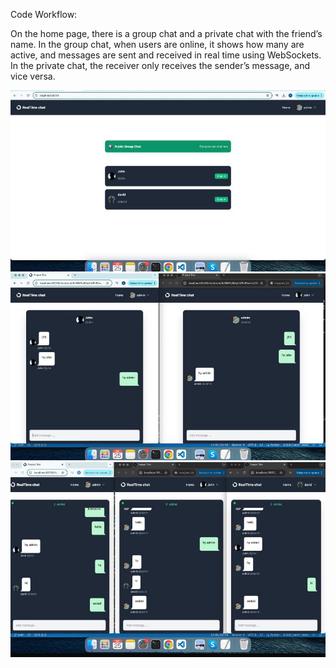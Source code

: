 Code Workflow:

On the home page, there is a group chat and a private chat with the friend’s name. In the group chat, when users are online, it shows how many are active, and messages are sent and received in real time using WebSockets. In the private chat, the receiver only receives the sender’s message, and vice versa.


![image alt](https://github.com/AfnanAbid157/django-RealTimeChat/blob/add9c8ac25fbeaddb0f15d31f4e3d9506f3b9eb2/img3.jpeg)
![image alt](https://github.com/AfnanAbid157/django-RealTimeChat/blob/add9c8ac25fbeaddb0f15d31f4e3d9506f3b9eb2/img2.jpeg)
![image alt](https://github.com/AfnanAbid157/django-RealTimeChat/blob/2ce795d5125f91a456e4d01f36fb904130323603/group-chat.jpeg)
